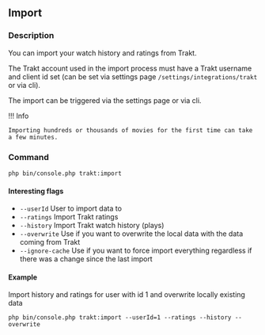 ## Import

### Description

You can import your watch history and ratings from Trakt.

The Trakt account used in the import process must have a Trakt username and client id set (can be set via settings page `/settings/integrations/trakt` or via cli).

The import can be triggered via the settings page or via cli.

!!! Info

    Importing hundreds or thousands of movies for the first time can take a few minutes. 

### Command

```shell
php bin/console.php trakt:import
```

#### Interesting flags

- `--userId`
  User to import data to
- `--ratings`
  Import Trakt ratings
- `--history`
  Import Trakt watch history (plays)
- `--overwrite`
  Use if you want to overwrite the local data with the data coming from Trakt
- `--ignore-cache`
  Use if you want to force import everything regardless if there was a change since the last import

#### Example
Import history and ratings for user with id 1 and overwrite locally existing data

```shell
php bin/console.php trakt:import --userId=1 --ratings --history --overwrite
``` 
